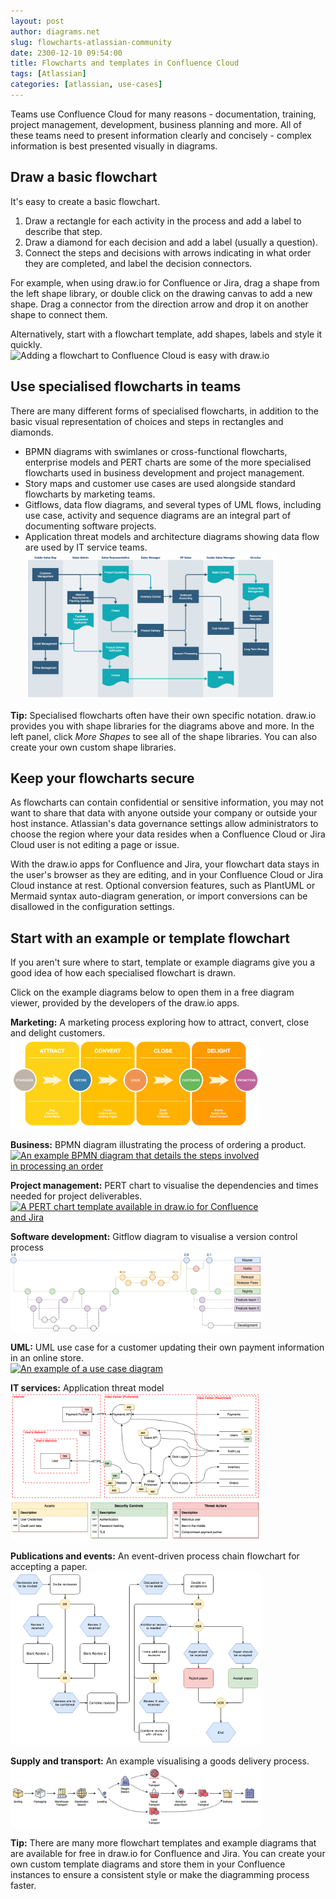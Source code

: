 ```yaml
---
layout: post
author: diagrams.net
slug: flowcharts-atlassian-community
date: 2300-12-10 09:54:00
title: Flowcharts and templates in Confluence Cloud
tags: [Atlassian]
categories: [atlassian, use-cases]
---
```


Teams use Confluence Cloud for many reasons - documentation, training, project management, development, business planning and more. All of these teams need to present information clearly and concisely - complex information is best presented visually in diagrams.

## Draw a basic flowchart

It's easy to create a basic flowchart.
1. Draw a rectangle for each activity in the process and add a label to describe that step.
2. Draw a diamond for each decision and add a label (usually a question). 
3. Connect the steps and decisions with arrows indicating in what order they are completed, and label the decision connectors.

For example, when using draw.io for Confluence or Jira, drag a shape from the left shape library, or double click on the drawing canvas to add a new shape. Drag a connector from the direction arrow and drop it on another shape to connect them. 

Alternatively, start with a flowchart template, add shapes, labels and style it quickly.
<br /><img src="/assets/img/blog/drawio-diagram-example.gif" style="width=100%;max-width:600px;height:auto;" alt="Adding a flowchart to Confluence Cloud is easy with draw.io">

## Use specialised flowcharts in teams

There are many different forms of specialised flowcharts, in addition to the basic visual representation of choices and steps in rectangles and diamonds. 
* BPMN diagrams with swimlanes or cross-functional flowcharts, enterprise models and PERT charts are some of the more specialised flowcharts used in business development and project management.
* Story maps and customer use cases are used alongside standard flowcharts by marketing teams. 
* Gitflows, data flow diagrams, and several types of UML flows, including use case, activity and sequence diagrams are an integral part of documenting software projects.
* Application threat models and architecture diagrams showing data flow are used by IT service teams.
<br />[<img src="/assets/img/blog/template-swimlane.png" style="width=100%;max-width:400px;height:auto;" alt="A multi-team process in a swimlane diagram">](https://viewer.diagrams.net/?&edit=_blank&title=#Uhttps%3A%2F%2Fraw.githubusercontent.com%2Fjgraph%2Fdrawio%2Fdev%2Fsrc%2Fmain%2Fwebapp%2Ftemplates%2Fbusiness%2Fswimlane.xml)

**Tip:** Specialised flowcharts often have their own specific notation. draw.io provides you with shape libraries for the diagrams above and more. In the left panel, click _More Shapes_ to see all of the shape libraries. You can also create your own custom shape libraries.
    

## Keep your flowcharts secure

As flowcharts can contain confidential or sensitive information, you may not want to share that data with anyone outside your company or outside your host instance. Atlassian's data governance settings allow administrators to choose the region where your data resides when a Confluence Cloud or Jira Cloud user is not editing a page or issue.

With the draw.io apps for Confluence and Jira, your flowchart data stays in the user's browser as they are editing, and in your Confluence Cloud or Jira Cloud instance at rest. Optional conversion features, such as PlantUML or Mermaid syntax auto-diagram generation, or import conversions can be disallowed in the configuration settings.


## Start with an example or template flowchart

If you aren't sure where to start, template or example diagrams give you a good idea of how each specialised flowchart is drawn.

Click on the example diagrams below to open them in a free diagram viewer, provided by the developers of the draw.io apps.

**Marketing:** A marketing process exploring how to attract, convert, close and delight customers.
<br />[<img src="/assets/img/blog/template-attract-convert-close-delight.png" style="width=100%;max-width:400px;height:auto;" alt="An infographic-like flow for a marketing team exploring how to attract, convert, close and delight customers">](https://viewer.diagrams.net/?&lightbox=1&highlight=0000ff&edit=_blank&layers=1&nav=1&title=#Uhttps%3A%2F%2Fraw.githubusercontent.com%2Fjgraph%2Fdrawio%2Fdev%2Fsrc%2Fmain%2Fwebapp%2Ftemplates%2Fbusiness%2Faccd.xml)

**Business:** BPMN diagram illustrating the process of ordering a product.
<br />[<img src="/assets/img/blog/bpmn-example-order-process.png" style="width=100%;max-width:400px;height:auto;" alt="An example BPMN diagram that details the steps involved in processing an order">](https://viewer.diagrams.net/?&lightbox=1&highlight=0000ff&edit=_blank&layers=1&nav=1&libs=bpmn2&title=#Uhttps%3A%2F%2Fraw.githubusercontent.com%2Fjgraph%2Fdrawio-diagrams%2Fmaster%2Fblog%2Fbpmn-2-example.drawio)

**Project management:** PERT chart to visualise the dependencies and times needed for project deliverables.
<br />[<img src="/assets/img/blog/pert-template-example.png" style="width=100%;max-width:400px;height:auto;" alt="A PERT chart template available in draw.io for Confluence and Jira">](https://viewer.diagrams.net/?&lightbox=1&highlight=0000ff&edit=_blank&layers=1&nav=1&title=#Uhttps%3A%2F%2Fraw.githubusercontent.com%2Fjgraph%2Fdrawio%2Fdev%2Fsrc%2Fmain%2Fwebapp%2Ftemplates%2Fbusiness%2Fpert_2.xml)

**Software development:** Gitflow diagram to visualise a version control process
<br />[<img src="/assets/img/blog/gitflow-example.png" style="width=100%;max-width:400px;height:auto;" alt="An example gitflow diagram">](https://viewer.diagrams.net/?lightbox=1&highlight=0000ff&edit=_blank&layers=1&nav=1&title=#Uhttps%3A%2F%2Fraw.githubusercontent.com%2Fjgraph%2Fdrawio-diagrams%2Fmaster%2Fblog%2Fgitflow-examples.drawio)

**UML:** UML use case for a customer updating their own payment information in an online store.
<br />[<img src="/assets/img/blog/uml-use-case-example.png" style="width=100%;max-width:400px;height:auto;" alt="An example of a use case diagram">](https://viewer.diagrams.net/?lightbox=1&highlight=0000ff&edit=_blank&layers=1&nav=1&title=threat-modelling.drawio#Uhttps%3A%2F%2Fraw.githubusercontent.com%2Fjgraph%2Fdrawio-diagrams%2Fmaster%2Fblog%2Fexample-use-case-diagram.drawio)

**IT services:** Application threat model
<br />[<img src="/assets/img/blog/threat-modeling-data-flow-example.png" style="width=100%;max-width:400px;height:auto;" alt="An example application threat model">](https://viewer.diagrams.net/?lightbox=1&highlight=0000ff&edit=_blank&layers=1&nav=1&title=threat-modelling.drawio#Uhttps%3A%2F%2Fraw.githubusercontent.com%2Fjgraph%2Fdrawio-diagrams%2Fmaster%2Fblog%2Fthreat-modelling.drawio)

**Publications and events:** An event-driven process chain flowchart for accepting a paper.
<br />[<img src="/assets/img/blog/template-event-driven-process-chain.png" style="width=100%;max-width:400px;height:auto;" alt="An example event-driven process chain flowchart">](https://viewer.diagrams.net/?tags=%7B%7D&highlight=0000ff&edit=_blank&layers=1&nav=1&title=flowcharts#R7V1bc5s4FP41fuwMBiTwY5xLt53tNtPsbDv7siODbNNixIBsJ%2F31K%2B4X2YkSxz4kVl6CDpIQ0jkf53wc5JF1ubr%2FmJB4%2BYX5NByZhn8%2Fsq5GpjkWf%2BJfJnkoJBjjQrBIAr%2Bs1Ajugt%2B0FBqldB34NO1U5IyFPIi7Qo9FEfV4R0aShG271eYs7F41JgsqCe48EsrS74HPl4XUNZ1G%2FgcNFsvqymM8Kc6sSFW5vJN0SXy2bYms65F1mTDGi6PV%2FSUNs8mr5qVod7PnbD2whEZcpYE3mX3Av43p54ePf02%2F%2FPf1c%2Fjp3w9WNTj%2BUN0x9cUElEWW8CVbsIiE1410mrB15NOs27EoLfkqLA9DMqPhlHi%2FFnmVSxayRJyKWJQ1SzlJ%2BEW2Jj3ZTRBmPRhVudQCJMo08qsWXkjSNPD%2BXgZRcaJsNi5KrUY%2FKecPZZmsOROi5kb%2BZCwuW6U8Yb%2FqZc0kcxbxG7IKwkxb%2F6GJTyJSisv%2B3GK%2Bsknauw6lKGXrxKOPTX6l0CRZUP5YRavWF2FolK0oTx5Ew4SGhAeb7khIqfGLul6jFOKg1Ivn6EjZ8YaE6%2FJS3%2BgmoFuapLmV0ZGJyUrM6jSapdk%2FUQ7F%2FUz9YCMOF9mhWIU9ldKYRFWtGc0GE20CLtSrPC%2FG3K7SEre6l7RYWFucHS7pPRHrLqrENAnEhNCkkd42oul2KS56F5N8xbYCzLqq3eh8rqaVLRsKWv98JRuLxZ6SMFhEmd4LvcpHOBf6XnU%2BMi2fUHfu1VdoncGeS2fzelY2NOH0%2FnFtlXWrbOCUAFHCdwVm2wYLx5Vs2cJB1ziWMpoasOAAy1IFLAcUsCwJsD7lmJKPoEaunhp1leQJOAABgFcw59qAB2PPtrZnOHt2FO3Z3qNVJ7JnpHVk%2BDpiTUB1BGsdee4jBgJIYB0DR3IMvn6T9SYMgzilz4kJwFyCXkwwdz3q7YwJZi6ykfFKTgTuOhHjHV6EvcOJsI%2FmRLja%2BOEeEBNV24dlMSaS7RcshpCNdxAWCfWoGJSv%2BYaT8g3jcQ9bJtARiq0pUjhwsVUpUhtBgou9jyIVMlODy1DAxbIHBy6azgQEF1U68%2BCoJW8qJpI8tCrELIh42ur5NhO0HoU97t22jZ6%2BFT022lcP7QCFlLnTO86yVzxG2106R%2B6075pYBjh6aPIUED3QoNHDNiDQAz2NHvIT7yzQo%2B97DAA9NGUKiB7KjCkorW5rxvQYjKkNzZjamjEFtH1VxhSBvna19zGmddaXsT%2Brq0Vn5EldHlvNgkgzHidmPPr5Hgjc60CaToVDHqRKp6JD39W8KGZBPR8ZdWOWJ%2BvjE4Q4SKZ6LwtsG1XZZWeaW2Y5g8Maza4CYo0qu4pAX90gmfC8ClJvLVZD%2BB2icaqY3W7kfs6K%2BFT7OCf1cZDbxR3wnFakaVlA2FGlZRFoKhqSmdIr6gUZeBg57hDPozEnkbjZs%2FQmHDw0q9Z0aQvAjfzvxfZeFHf195pQoMqxYtDMNCRzrD80yfp8xHB7b7zA01KRJlkB%2FQBVkhXDhh8yyXrh%2BwEPsumsGQWFECSLU4yIUl9zrMDxB3xWGdYc6xtzVbAqWYJBoxYsp35pxXonigWaZ4A1U%2FteFQvBKpZM7%2Brg6hWCq3qDJqjgCmuSFS64wqokq2OCGr9MstYbgRA5yhLWdZZUaz%2BAgU9NxZprBTRuVdrUsUGNW6ZNb0mc2bCRLtk69PeloiX0J%2FW4pklOvZMYHhzKaH4WEGVU%2BVkHg6KMzM%2BqoUzx%2FlajzIlRZjK4z2wcTcbCoYxjqqKMC4kyjuZV34COHJwx9LKk6P63Q08lRfd3ZzrFh5%2FVHGqa7bDHF%2B59rwH%2BoZhjaWSCQyZbEZlcY7dWHReZ3P7HRSdBGltCmm95QJ%2FPcfwmOTwQqOnH4za8p6z3eQXEGjxorBkbBgTYYAlsLvK4%2Fv2AjY%2Bo69u7wMY1ZxbGxwnLBwA2jgYbOLBxVcEGNDO7Guaubf1%2BZMpL0nws1WZ%2BmtM7SYIl%2FIelzkSDBxh4VKv6NHiAbp9RDVNTIgdmHk161g9NibjyDgDXkUb%2FY6G%2Fi7rrj3es%2F2nR3zXPGf3B4V858XQQdD3ubkoyDLrelbNi%2B5uYVC5uIJbZNBhfnu1vZvXdz2MCkCg2vwharHbzu6rW9f8%3D)

**Supply and transport:** An example visualising a goods delivery process.
<br />[<img src="/assets/img/blog/template-goods-delivery.png" style="width=100%;max-width:400px;height:auto;" alt="An example company goods delivery flowchart">](https://viewer.diagrams.net/?&lightbox=1&highlight=0000ff&edit=_blank&layers=1&nav=1&title=#Uhttps%3A%2F%2Fraw.githubusercontent.com%2Fjgraph%2Fdrawio%2Fdev%2Fsrc%2Fmain%2Fwebapp%2Ftemplates%2Fother%2Fdelivery_diagram.xml)

**Tip:** There are many more flowchart templates and example diagrams that are available for free in draw.io for Confluence and Jira. You can create your own custom template diagrams and store them in your Confluence instances to ensure a consistent style or make the diagramming process faster.